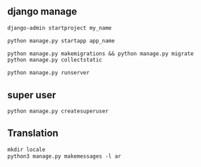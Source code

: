 ## django manage
```txt
django-admin startproject my_name

python manage.py startapp app_name

python manage.py makemigrations && python manage.py migrate
python manage.py collectstatic

python manage.py runserver
```




## super user
```txt
python manage.py createsuperuser
```


## Translation
```txt
mkdir locale
python3 manage.py makemessages -l ar
```
